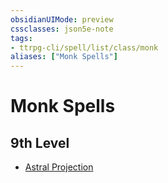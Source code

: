 ```yaml
---
obsidianUIMode: preview
cssclasses: json5e-note
tags:
- ttrpg-cli/spell/list/class/monk
aliases: ["Monk Spells"]
---
```

# Monk Spells

## 9th Level

- [Astral Projection](astral-projection-xphb "XPHB")